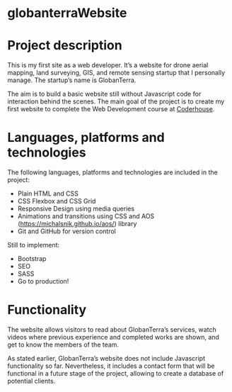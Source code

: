 # globanterraWebsite

# Project description

This is my first site as a web developer. It’s a website for drone aerial mapping, land surveying, GIS, and remote sensing startup that I personally manage. The startup’s name is GlobanTerra.

The aim is to build a basic website still without Javascript code for interaction behind the scenes.
The main goal of the project is to create my first website to complete the Web Development course at [Coderhouse](https://www.coderhouse.com/).

# Languages, platforms and technologies

The following languages, platforms and technologies are included in the project:

- Plain HTML and CSS
- CSS Flexbox and CSS Grid
- Responsive Design using media queries
- Animations and transitions using CSS and AOS (https://michalsnik.github.io/aos/) library
- Git and GitHub for version control

Still to implement:

- Bootstrap
- SEO
- SASS
- Go to production!

# Functionality

The website allows visitors to read about GlobanTerra’s services, watch videos where previous experience and completed works are shown,
and get to know the members of the team.

As stated earlier, GlobanTerra’s website does not include Javascript functionality so far.
Nevertheless, it includes a contact form that will be functional in a future stage of the project, allowing to create a database of potential clients.
